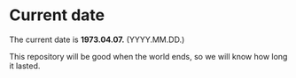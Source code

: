 # Current date

The current date is **1973.04.07.** (YYYY.MM.DD.)

This repository will be good when the world ends, so we will know how long it lasted.